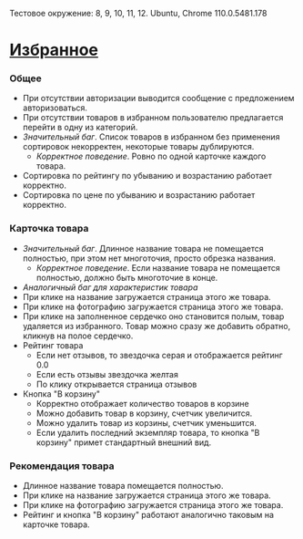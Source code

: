 Тестовое окружение:
8, 9, 10, 11, 12. Ubuntu, Chrome 110.0.5481.178

# [Избранное](https://www.reazon.ru/user/favorites)
### Общее
- При отсутствии авторизации выводится сообщение с предложением авторизоваться.
- При отсутствии товаров в избранном пользователю предлагается перейти в одну из категорий.
- *Значительный баг*. Список товаров в избранном без применения сортировок некорректен, некоторые товары дублируются.
  - *Корректное поведение*. Ровно по одной карточке каждого товара.
- Сортировка по рейтингу по убыванию и возрастанию работает корректно.
- Сортировка по цене по убыванию и возрастанию работает корректно.
### Карточка товара
 - *Значительный баг*. Длинное название товара не помещается полностью, при этом нет многоточия, просто обрезка названия.
    - *Корректное поведение*. Если название товара не помещается полностью, должно быть многоточие в конце.
 - *Аналогичный баг для характеристик товара*
 - При клике на название загружается страница этого же товара.
 - При клике на фотографию загружается страница этого же товара.
 - При клике на заполненное сердечко оно становится полым, товар удаляется из избранного. Товар можно сразу же добавить обратно, кликнув на полое сердечко.
 - Рейтинг товара
     - Если нет отзывов, то звездочка серая и отображается рейтинг 0.0
     - Если есть отзывы звездочка желтая
     - По клику открывается страница отзывов
 - Кнопка "В корзину"
     - Корректно отображает количество товаров в корзине
     - Можно добавить товар в корзину, счетчик увеличится.
     - Можно удалить товар из корзины, счетчик уменьшится.
     - Если удалить последний экземпляр товара, то кнопка "В корзину" примет стандартный внешний вид.
### Рекомендация товара
- Длинное название товара помещается полностью.
- При клике на название загружается страница этого же товара.
- При клике на фотографию загружается страница этого же товара.
- Рейтинг и кнопка "В корзину" работают аналогично таковым на карточке товара.
